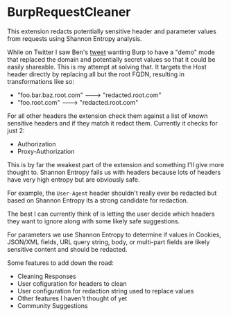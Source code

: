 # BurpRequestCleaner
This extension redacts potentially sensitive header and parameter values from requests using Shannon Entropy analysis.

While on Twitter I saw Ben's [tweet](https://twitter.com/pry0cc/status/1343629699487039495) wanting Burp to have a "demo" mode that replaced the domain and potentially secret values so that it could be easily shareable. This is my attempt at solving that. It targets the Host header directly by replacing all but the root FQDN, resulting in transformations like so:
- "foo.bar.baz.root.com" ---> "redacted.root.com"
- "foo.root.com" ---> "redacted.root.com"

For all other headers the extension check them against a list of known sensitive headers and if they match it redact them. Currently it checks for just 2:
- Authorization
- Proxy-Authorization

This is by far the weakest part of the extension and something I'll give more thought to. Shannon Entropy fails us with headers because lots of headers have very high entropy but are obviously safe.

For example, the `User-Agent` header shouldn't really ever be redacted but based on Shannon Entropy its a strong candidate for redaction.

The best I can currently think of is letting the user decide which headers they want to ignore along with some likely safe suggestions.

For parameters we use Shannon Entropy to determine if values in Cookies, JSON/XML fields, URL query string, body, or multi-part fields are likely sensitive content and should be redacted.

Some features to add down the road:
- Cleaning Responses
- User cofiguration for headers to clean
- User configuration for redaction string used to replace values
- Other features I haven't thought of yet
- Community Suggestions
